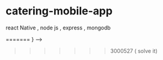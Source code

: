 # catering-mobile-app
react Native , node js , express , mongodb 

<!-- frontend admin event add get backend data structure -->
<!--  {
  "eventName": "Global Tech Summit",
  "eventPlace": "Berlin",
  "eventDate": "2024-12-25",
  "eventTime": "10:00 AM",
  "eventDescription": "A premier tech summit.",
  "eventVenue": "Grand Conference Hall",
  "eventCategory": [
    { "name": "AI and ML", "workersCount": 5 },
    { "name": "Cybersecurity", "workersCount": 8 }
  ]
} -->


<!-- profileData  -->
<!-- {
  "phoneNumber": "9988776655",
  "otp": "123456",
  "otpExpiry": "2024-12-02T12:00:00Z",
  "refreshToken": "some-refresh-token",
  "proof": {
    "aadhar": "99887655456777"
  },
  "amount": 500,
  "totalWork": 10
} -->


<!-- frontend user add data is show  -->
<!-- {
  "userId": "63f1d4aabc1234567890abcd",
  "eventId": "63f1d5ef1234567890abcdef",
  "categories": [
    { "categoryName": "Welcome Drink", "count": 10 },
    { "categoryName": "VIP Section", "count": 5 },
    { "categoryName": "Supplier", "count": 8 }
  ],
  "location": "Valluvambram Family Auditorium"
<<<<<<< HEAD
} -->
=======
} -->
>>>>>>> 3000527 ( solve it)

